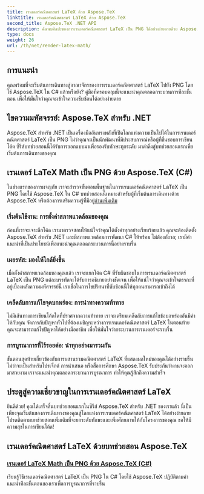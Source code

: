 ```yaml
---
title: เรนเดอร์คณิตศาสตร์ LaTeX ด้วย Aspose.TeX
linktitle: เรนเดอร์คณิตศาสตร์ LaTeX ด้วย Aspose.TeX
second_title: Aspose.TeX .NET API
description: ค้นพบศิลปะของการเรนเดอร์คณิตศาสตร์ LaTeX เป็น PNG ได้อย่างง่ายดายด้วย Aspose.TeX เชี่ยวชาญกระบวนการโดยใช้คำแนะนำของเราใน C# เพื่อให้มั่นใจว่าสามารถบูรณาการได้เพื่อผลลัพธ์ที่สวยงาม
type: docs
weight: 26
url: /th/net/render-latex-math/
---
```

## การแนะนำ

คุณพร้อมที่จะเริ่มต้นการเดินทางสู่อาณาจักรของการเรนเดอร์คณิตศาสตร์ LaTeX ไปยัง PNG โดยใช้ Aspose.TeX ใน C# แล้วหรือยัง? คู่มือที่ครอบคลุมนี้จะแนะนำคุณตลอดกระบวนการทีละขั้นตอน เพื่อให้มั่นใจว่าคุณจะเข้าใจความซับซ้อนได้อย่างง่ายดาย

## ไขความมหัศจรรย์: Aspose.TeX สำหรับ .NET

Aspose.TeX สำหรับ .NET เป็นเครื่องมืออันทรงพลังที่เปิดโลกแห่งความเป็นไปได้ในการเรนเดอร์คณิตศาสตร์ LaTeX เป็น PNG ไม่ว่าคุณจะเป็นนักพัฒนาที่มีประสบการณ์หรือผู้ที่ชื่นชอบการเขียนโค้ด ซีรีส์บทช่วยสอนนี้ได้รับการออกแบบมาเพื่อรองรับทักษะทุกระดับ มาดำดิ่งสู่บทช่วยสอนแรกเพื่อเริ่มต้นการเดินทางของคุณ

## เรนเดอร์ LaTeX Math เป็น PNG ด้วย Aspose.TeX (C#)

ในช่วงแรกของการผจญภัย เราจะสำรวจขั้นตอนพื้นฐานในการเรนเดอร์คณิตศาสตร์ LaTeX เป็น PNG โดยใช้ Aspose.TeX ใน C# บทช่วยสอนนี้เหมาะสำหรับผู้ที่เริ่มต้นการเดินทางด้วย Aspose.TeX หรือต้องการเสริมความรู้ที่มีอยู่[อ่านเพิ่มเติม](./png-latex-math-renderer-csharp/)

### เริ่มต้นใช้งาน: การตั้งค่าสภาพแวดล้อมของคุณ

ก่อนที่เราจะเจาะลึกโค้ด เรามาตรวจสอบให้แน่ใจว่าคุณได้ตั้งค่าทุกอย่างเรียบร้อยแล้ว คุณจะต้องติดตั้ง Aspose.TeX สำหรับ .NET และมีสภาพแวดล้อมการพัฒนา C# ให้พร้อม ไม่ต้องกังวล; เรามีคำแนะนำที่เป็นประโยชน์เพื่อแนะนำคุณตลอดกระบวนการนี้อย่างราบรื่น

### เผยรหัส: มองให้ใกล้ยิ่งขึ้น

เมื่อตั้งค่าสภาพแวดล้อมของคุณแล้ว เราจะแยกโค้ด C# ที่รับผิดชอบในการเรนเดอร์คณิตศาสตร์ LaTeX เป็น PNG แต่ละบรรทัดจะได้รับการอธิบายอย่างชัดเจน เพื่อให้แน่ใจว่าคุณจะเข้าใจตรรกะที่อยู่เบื้องหลังความมหัศจรรย์นี้ เราเชื่อในการไขปริศนาที่ซับซ้อนนี้ให้ทุกคนสามารถเข้าถึงได้

### เคล็ดลับการแก้ไขจุดบกพร่อง: การนำทางความท้าทาย

ไม่มีเส้นทางการเขียนโค้ดใดที่ปราศจากความท้าทาย เราจะเตรียมเคล็ดลับการแก้ไขข้อบกพร่องอันมีค่าให้กับคุณ จัดการกับปัญหาทั่วไปที่ต้องเผชิญระหว่างการเรนเดอร์คณิตศาสตร์ LaTeX ในตอนท้าย คุณจะสามารถแก้ไขปัญหาได้อย่างมืออาชีพ เพื่อให้มั่นใจว่ากระบวนการเรนเดอร์จะราบรื่น

### การบูรณาการที่ไร้รอยต่อ: นำทุกอย่างมารวมกัน

ขั้นตอนสุดท้ายเกี่ยวข้องกับการผสานรวมคณิตศาสตร์ LaTeX ที่แสดงผลใหม่ของคุณได้อย่างราบรื่น ไม่ว่าจะเป็นสำหรับโปรเจ็กต์ การนำเสนอ หรือสื่อการศึกษา Aspose.TeX รับประกันว่างานจะออกมาสวยงาม เราจะแนะนำคุณตลอดกระบวนการบูรณาการ ทำให้คุณรู้สึกถึงความสำเร็จ

## ประตูสู่ความเชี่ยวชาญในการเรนเดอร์คณิตศาสตร์ LaTeX

ยินดีด้วย! คุณได้เสร็จสิ้นบทช่วยสอนแรกในซีรีส์ Aspose.TeX สำหรับ .NET ของเราแล้ว นี่เป็นเพียงจุดเริ่มต้นของการเดินทางของคุณสู่โลกแห่งการเรนเดอร์คณิตศาสตร์ LaTeX ได้อย่างง่ายดาย โปรดติดตามบทช่วยสอนเพิ่มเติมที่จะยกระดับทักษะและเพิ่มศักยภาพให้กับโครงการของคุณ ขอให้มีความสุขในการเขียนโค้ด!
## เรนเดอร์คณิตศาสตร์ LaTeX ด้วยบทช่วยสอน Aspose.TeX
### [เรนเดอร์ LaTeX Math เป็น PNG ด้วย Aspose.TeX (C#)](./png-latex-math-renderer-csharp/)
เรียนรู้วิธีเรนเดอร์คณิตศาสตร์ LaTeX เป็น PNG ใน C# โดยใช้ Aspose.TeX ปฏิบัติตามคำแนะนำทีละขั้นตอนของเราเพื่อการบูรณาการที่ราบรื่น